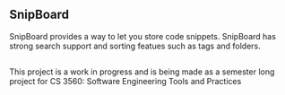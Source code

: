 ## SnipBoard
SnipBoard provides a way to let you store code snippets. SnipBoard has strong search support and sorting featues such as tags and folders.

##

This project is a work in progress and is being made as a semester long project for CS 3560: Software Engineering Tools and Practices